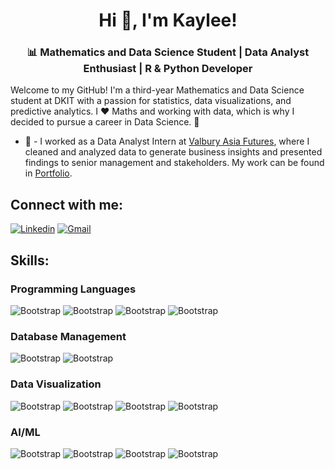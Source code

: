 <h1 align="center">Hi 👋, I'm Kaylee!</h1>
<h3 align="center">📊 Mathematics and Data Science Student | Data Analyst Enthusiast | R & Python Developer</h3>

<p align="left">Welcome to my GitHub! I'm a third-year Mathematics and Data Science student at DKIT with a passion for statistics, data visualizations, and predictive analytics. I ❤️ Maths and working with data, which is why I decided to pursue a career in Data Science. 🌟 </p>

- 💼 - I worked as a Data Analyst Intern at [Valbury Asia Futures](https://valbury.co.id/), where I cleaned and analyzed data to generate business insights and presented findings to senior management and stakeholders. My work can be found in [Portfolio](https://github.com/kayleejacq/portfolio).
  
## Connect with me:
[![Linkedin](https://img.shields.io/badge/-LinkedIn-blue?style=flat&logo=Linkedin&logoColor=white)](https://www.linkedin.com/in/kaylee-jacqueline-wijaya/)
[![Gmail](https://img.shields.io/badge/-Gmail-c14438?style=flat&logo=Gmail&logoColor=white)](mailto:kayleejacq@gmail.com)

## Skills:
### Programming Languages
![Bootstrap](https://img.shields.io/badge/-Python-05122A?style=for-the-badge&logo=Python&color=FFD43B)
![Bootstrap](https://img.shields.io/badge/-R-05122A?style=for-the-badge&logo=R&color=276dc2)
![Bootstrap](https://img.shields.io/badge/HTML%20-%23E34F26.svg?style=for-the-badge&logo=html5&logoColor=white)
![Bootstrap](https://img.shields.io/badge/-JavaScript-05122A?style=for-the-badge&logo=JavaScript&color=202020)

### Database Management
![Bootstrap](https://img.shields.io/badge/-MongoDB-05122A?style=for-the-badge&logo=MongoDB&color=fbfbfb)
![Bootstrap](https://img.shields.io/badge/-MySQL-05122A?style=for-the-badge&logo=MySQL&color=fbfbfb)

### Data Visualization
![Bootstrap](https://img.shields.io/badge/-Matplotlib-05122A?style=for-the-badge&logo=Matplotlib&color=f6f7f7) 
![Bootstrap](https://img.shields.io/badge/-Seaborn-05122A?style=for-the-badge&logo=Seaborn&color=f6f7f7)
![Bootstrap](https://img.shields.io/badge/-Power%20BI-05122A?style=for-the-badge&logo=Power-BI&color=f6f7f7) 
![Bootstrap](https://img.shields.io/badge/-Tableau-05122A?style=for-the-badge&logo=Tableau&color=f6f7f7)


### AI/ML
![Bootstrap](https://img.shields.io/badge/-TensorFlow-05122A?style=for-the-badge&logo=TensorFlow&color=f6f7f7)
![Bootstrap](https://img.shields.io/badge/-Scikit%20Learn-05122A?style=for-the-badge&logo=Scikit-Learn&color=f6f7f7)
![Bootstrap](https://img.shields.io/badge/-Pandas-05122A?style=for-the-badge&logo=Pandas&color=150458)
![Bootstrap](https://img.shields.io/badge/-Numpy-05122A?style=for-the-badge&logo=Numpy&color=7dddf5)
